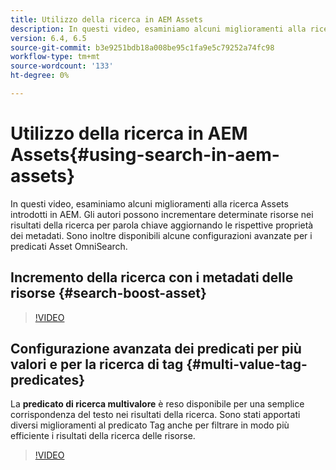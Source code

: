 ```yaml
---
title: Utilizzo della ricerca in AEM Assets
description: In questi video, esaminiamo alcuni miglioramenti alla ricerca Assets introdotti in AEM. Gli autori possono incrementare determinate risorse nei risultati della ricerca per parola chiave aggiornando le rispettive proprietà dei metadati. Sono inoltre disponibili alcune configurazioni avanzate per i predicati Asset OmniSearch.
version: 6.4, 6.5
source-git-commit: b3e9251bdb18a008be95c1fa9e5c79252a74fc98
workflow-type: tm+mt
source-wordcount: '133'
ht-degree: 0%

---
```



# Utilizzo della ricerca in AEM Assets{#using-search-in-aem-assets}

In questi video, esaminiamo alcuni miglioramenti alla ricerca Assets introdotti in AEM. Gli autori possono incrementare determinate risorse nei risultati della ricerca per parola chiave aggiornando le rispettive proprietà dei metadati. Sono inoltre disponibili alcune configurazioni avanzate per i predicati Asset OmniSearch.

## Incremento della ricerca con i metadati delle risorse {#search-boost-asset}

>[!VIDEO](https://video.tv.adobe.com/v/16766?quality=12&learn=on)

## Configurazione avanzata dei predicati per più valori e per la ricerca di tag {#multi-value-tag-predicates}

La **predicato di ricerca multivalore** è reso disponibile per una semplice corrispondenza del testo nei risultati della ricerca. Sono stati apportati diversi miglioramenti al predicato Tag anche per filtrare in modo più efficiente i risultati della ricerca delle risorse.

>[!VIDEO](https://video.tv.adobe.com/v/16457?quality=12&learn=on)
